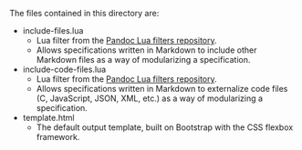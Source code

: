 The files contained in this directory are:

* include-files.lua
  * Lua filter from the [Pandoc Lua filters repository](https://github.com/pandoc/lua-filters).
  * Allows specifications written in Markdown to include other Markdown files as a way of modularizing a specification.
* include-code-files.lua
  * Lua filter from the [Pandoc Lua filters repository](https://github.com/pandoc/lua-filters).
  * Allows specifications written in Markdown to externalize code files (C, JavaScript, JSON, XML, etc.) as a way of modularizing a specification.
* template.html
  * The default output template, built on Bootstrap with the CSS flexbox framework. 
